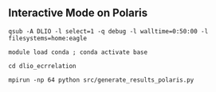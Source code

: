 
## Interactive Mode on Polaris 

`qsub -A DLIO -l select=1 -q debug -l walltime=0:50:00 -l filesystems=home:eagle`

```
module load conda ; conda activate base

cd dlio_ecrrelation

mpirun -np 64 python src/generate_results_polaris.py

```
